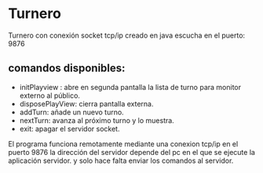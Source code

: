 # Turnero

Turnero con conexión socket tcp/ip creado en java escucha en el puerto: 9876

## comandos disponibles:

- initPlayview : abre en segunda pantalla la lista de turno para monitor externo al público.
- disposePlayView: cierra pantalla externa.
- addTurn: añade un nuevo turno.
- nextTurn: avanza al próximo turno y lo muestra.
- exit: apagar el servidor socket.

El programa funciona remotamente mediante una conexion tcp/ip en el puerto 9876 la dirección del
servidor depende del pc en el que se ejecute la aplicación servidor. y solo hace falta enviar los comandos al servidor.
